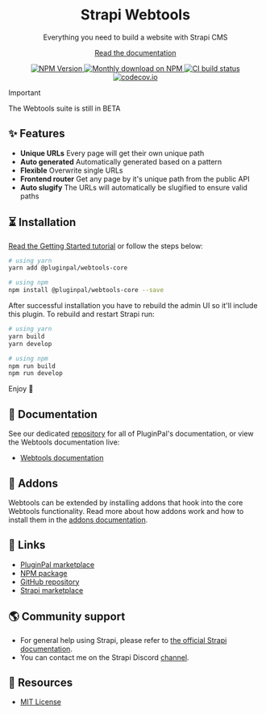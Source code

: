 <div align="center">
<h1>Strapi Webtools</h1>
	
<p style="margin-top: 0;">Everything you need to build a website with Strapi CMS</p>

<a href="https://docs.pluginpal.io/webtools">Read the documentation</a>
	
<p>
  <a href="https://www.npmjs.org/package/@pluginpal/webtools-core">
    <img src="https://img.shields.io/npm/v/@pluginpal/webtools-core/latest.svg" alt="NPM Version" />
  </a>
  <a href="https://www.npmjs.org/package/@pluginpal/webtools-core">
    <img src="https://img.shields.io/npm/dm/@pluginpal/webtools-core" alt="Monthly download on NPM" />
  </a>
  <a href="https://codecov.io/gh/pluginpal/strapi-webtools">
    <img src="https://img.shields.io/github/actions/workflow/status/pluginpal/strapi-webtools/tests.yml?branch=master" alt="CI build status" />
  </a>
  <a href="https://codecov.io/gh/pluginpal/strapi-webtools">
    <img src="https://codecov.io/gh/pluginpal/strapi-webtools/coverage.svg?branch=master" alt="codecov.io" />
  </a>
</p>
	
</div>

> [!IMPORTANT]  
> The Webtools suite is still in BETA

## ✨ Features

- **Unique URLs** Every page will get their own unique path
- **Auto generated** Automatically generated based on a pattern
- **Flexible** Overwrite single URLs
- **Frontend router** Get any page by it's unique path from the public API
- **Auto slugify** The URLs will automatically be slugified to ensure valid paths

## ⏳ Installation

[Read the Getting Started tutorial](https://docs.pluginpal.io/webtools) or follow the steps below:

```bash
# using yarn
yarn add @pluginpal/webtools-core

# using npm
npm install @pluginpal/webtools-core --save
```

After successful installation you have to rebuild the admin UI so it'll include this plugin. To rebuild and restart Strapi run:

```bash
# using yarn
yarn build
yarn develop

# using npm
npm run build
npm run develop
```

Enjoy 🎉

## 📓 Documentation

See our dedicated [repository](https://github.com/pluginpal/docs) for all of PluginPal's documentation, or view the Webtools documentation live:

- [Webtools documentation](https://docs.pluginpal.io/webtools)

## 🔌 Addons

Webtools can be extended by installing addons that hook into the core Webtools functionality. Read more about how addons work and how to install them in the [addons documentation](https://docs.pluginpal.io/webtools/addons).

## 🔗 Links

- [PluginPal marketplace](https://www.pluginpal.io/plugin/webtools)
- [NPM package](https://www.npmjs.com/package/pluginpal/webtools-core)
- [GitHub repository](https://github.com/pluginpal/strapi-webtools)
- [Strapi marketplace](https://market.strapi.io/plugins/@pluginpal-webtools-core)

## 🌎 Community support

- For general help using Strapi, please refer to [the official Strapi documentation](https://strapi.io/documentation/).
- You can contact me on the Strapi Discord [channel](https://discord.strapi.io/).

## 📝 Resources

- [MIT License](https://github.com/pluginpal/strapi-webtools/blob/master/LICENSE.md)
